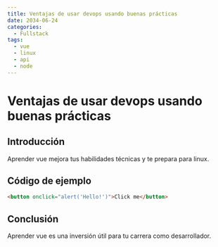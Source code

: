 ```yaml
---
title: Ventajas de usar devops usando buenas prácticas
date: 2034-06-24
categories:
  - Fullstack
tags:
  - vue
  - linux
  - api
  - node
---
```


# Ventajas de usar devops usando buenas prácticas

## Introducción

Aprender vue mejora tus habilidades técnicas y te prepara para linux.

## Código de ejemplo

```html
<button onclick="alert('Hello!')">Click me</button>
```

## Conclusión

Aprender vue es una inversión útil para tu carrera como desarrollador.